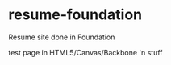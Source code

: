 resume-foundation
=================

Resume site done in Foundation

test page in HTML5/Canvas/Backbone 'n stuff
